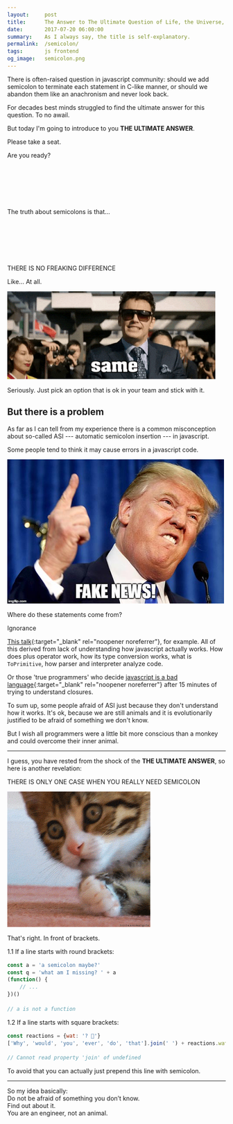 ```yaml
---
layout:     post
title:      The Answer to The Ultimate Question of Life, the Universe, and Everything
date:       2017-07-20 06:00:00
summary:    As I always say, the title is self-explanatory.
permalink:  /semicolon/
tags:       js frontend
og_image:   semicolon.png
---
```


There is often-raised question in javascript community:
should we add semicolon to terminate each statement in C-like manner,
or should we abandon them like an anachronism and never look back.

For decades best minds struggled to find
the ultimate answer for this question. To&nbsp;no&nbsp;awail.

But today I'm going to introduce to you **THE ULTIMATE ANSWER**.

Please take a seat.


Are you ready?

<br>
<br>
<br>
<br>
<br>

The truth about semicolons is that...

<br>
<br>
<br>
<br>
<br>

<span class='h1'>THERE IS NO FREAKING DIFFERENCE</span>

Like... At all.

![Same](/images/same.gif "Same")

Seriously. Just pick an option that is ok in your team and stick with it.

## But there is a problem

As far as I can tell from my experience there is a common
misconception about so-called ASI --- automatic semicolon insertion ---
in javascript.

Some people tend to think it may cause errors in a javascript code.

![Fake news](/images/fake-news.jpg "Fake news")

Where do these statements come from?

<span class='h1'>Ignorance</span>

[This talk](https://www.destroyallsoftware.com/talks/wat){:target="_blank" rel="noopener noreferrer"},
for example. All of this derived from lack of understanding
how javascript actually works. How does plus operator work,
how its type conversion works, what is `ToPrimitive`, how parser and
interpreter analyze code.

Or those 'true programmers' who decide
[javascript is a bad language](https://www.google.ru/search?q=javascript+sucks){:target="_blank" rel="noopener noreferrer"}
after 15&nbsp;minutes of trying to understand closures.

To sum up, some people afraid of ASI just because they don't understand
how it works. It's ok, because we are still animals and it is
evolutionarily justified to be afraid of something we don't know.

But I wish all programmers were a little bit more conscious than a monkey and could
overcome their inner animal.

-------

I guess, you have rested from the shock of the **THE&nbsp;ULTIMATE&nbsp;ANSWER**,
so here is another revelation:

<span class='h1'>THERE IS ONLY ONE CASE WHEN YOU REALLY NEED SEMICOLON</span>

![Shock](/images/shock.gif "Shock")

That's right. In front of brackets.

1.1 If a line starts with round brackets:
```js
const a = 'a semicolon maybe?'
const q = 'what am I missing? ' + a
(function() {
    // ...
})()

// a is not a function
```

1.2 If a line starts with square brackets:
 ```js
 const reactions = {wat: '? 🤔'}
 ['Why', 'would', 'you', 'ever', 'do', 'that'].join(' ') + reactions.wat

 // Cannot read property 'join' of undefined
 ```

To avoid that you can actually just prepend this line with semicolon.

-----------------
So my idea basically: <br>
Do not be afraid of something you don’t know.<br>
Find out about it. <br>
You are an engineer, not an animal.